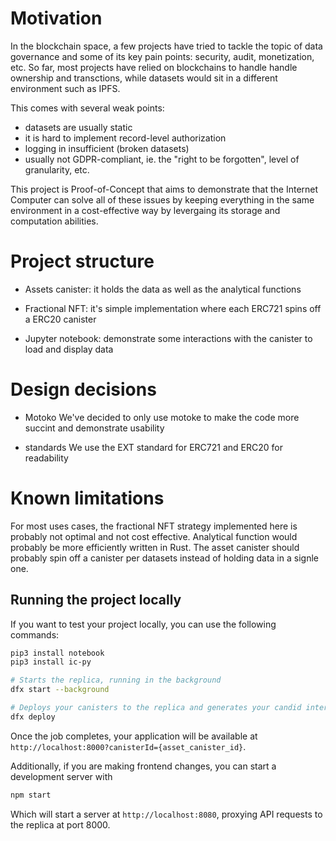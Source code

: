 # Motivation
In the blockchain space, a few projects have tried to tackle the topic of data governance and some of its key pain points: security, audit, monetization, etc.
So far, most projects have relied on blockchains to handle handle ownership and transctions, while datasets would sit in a different environment such as IPFS.

This comes with several weak points:
- datasets are usually static
- it is hard to implement record-level authorization
- logging in insufficient (broken datasets)
- usually not GDPR-compliant, ie. the "right to be forgotten", level of granularity, etc.

This project is Proof-of-Concept that aims to demonstrate that the Internet Computer can solve all of these issues by keeping everything in the same environment in a cost-effective way by levergaing its storage and computation abilities.

# Project structure
- Assets canister: it holds the data as well as the analytical functions

- Fractional NFT: it's simple implementation where each ERC721 spins off a ERC20 canister

- Jupyter notebook: demonstrate some interactions with the canister to load and display data

# Design decisions
- Motoko
We've decided to only use motoke to make the code more succint and demonstrate usability

- standards
We use the EXT standard for ERC721 and ERC20 for readability 

# Known limitations
For most uses cases, the fractional NFT strategy implemented here is probably not optimal and not cost effective.
Analytical function would probably be more efficiently written in Rust.
The asset canister should probably spin off a canister per datasets instead of holding data in a signle one.

## Running the project locally

If you want to test your project locally, you can use the following commands:

```bash
pip3 install notebook
pip3 install ic-py
```

```bash
# Starts the replica, running in the background
dfx start --background

# Deploys your canisters to the replica and generates your candid interface
dfx deploy
```

Once the job completes, your application will be available at `http://localhost:8000?canisterId={asset_canister_id}`.

Additionally, if you are making frontend changes, you can start a development server with

```bash
npm start
```

Which will start a server at `http://localhost:8080`, proxying API requests to the replica at port 8000.